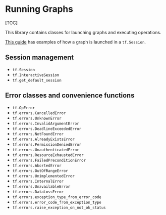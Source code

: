 # Running Graphs
[TOC]

This library contains classes for launching graphs and executing operations.

[This guide](../../guide/low_level_intro.md) has examples of how a graph
is launched in a `tf.Session`.

## Session management

*   `tf.Session`
*   `tf.InteractiveSession`
*   `tf.get_default_session`

## Error classes and convenience functions

*   `tf.OpError`
*   `tf.errors.CancelledError`
*   `tf.errors.UnknownError`
*   `tf.errors.InvalidArgumentError`
*   `tf.errors.DeadlineExceededError`
*   `tf.errors.NotFoundError`
*   `tf.errors.AlreadyExistsError`
*   `tf.errors.PermissionDeniedError`
*   `tf.errors.UnauthenticatedError`
*   `tf.errors.ResourceExhaustedError`
*   `tf.errors.FailedPreconditionError`
*   `tf.errors.AbortedError`
*   `tf.errors.OutOfRangeError`
*   `tf.errors.UnimplementedError`
*   `tf.errors.InternalError`
*   `tf.errors.UnavailableError`
*   `tf.errors.DataLossError`
*   `tf.errors.exception_type_from_error_code`
*   `tf.errors.error_code_from_exception_type`
*   `tf.errors.raise_exception_on_not_ok_status`
